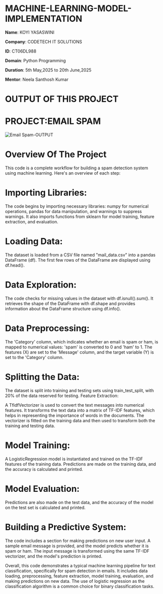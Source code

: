 # MACHINE-LEARNING-MODEL-IMPLEMENTATION

**Name**: KOYI YASASWINI

**Company**: CODETECH IT SOLUTIONS

**ID**: CT06DL988

**Domain**: Python Programming

**Duration**: 5th May,2025 to 20th June,2025

**Mentor**: Neela Santhosh Kumar

# OUTPUT OF THIS PROJECT

# PROJECT:EMAIL SPAM
![Email Spam-OUTPUT](https://github.com/user-attachments/assets/dc780c9b-fd8f-485c-b018-e1da943a8d60)

# Overview Of The Project

This code is a complete workflow for building a spam detection system using machine learning.
Here's an overview of each step:

# Importing Libraries:

The code begins by importing necessary libraries: numpy for numerical operations, pandas for data manipulation, and warnings to suppress warnings.
It also imports functions from sklearn for model training, feature extraction, and evaluation.

# Loading Data:

The dataset is loaded from a CSV file named "mail_data.csv" into a pandas DataFrame (df).
The first few rows of the DataFrame are displayed using df.head().

# Data Exploration:

The code checks for missing values in the dataset with df.isnull().sum().
It retrieves the shape of the DataFrame with df.shape and provides information about the DataFrame structure using df.info().

# Data Preprocessing:

The 'Category' column, which indicates whether an email is spam or ham, is mapped to numerical values: 'spam' is converted to 0 and 'ham' to 1.
The features (X) are set to the 'Message' column, and the target variable (Y) is set to the 'Category' column.

# Splitting the Data:

The dataset is split into training and testing sets using train_test_split, with 20% of the data reserved for testing.
Feature Extraction:

A TfidfVectorizer is used to convert the text messages into numerical features. 
It transforms the text data into a matrix of TF-IDF features, which helps in representing the importance of words in the documents.
The vectorizer is fitted on the training data and then used to transform both the training and testing data.

# Model Training:

A LogisticRegression model is instantiated and trained on the TF-IDF features of the training data.
Predictions are made on the training data, and the accuracy is calculated and printed.

# Model Evaluation:

Predictions are also made on the test data, and the accuracy of the model on the test set is calculated and printed.

# Building a Predictive System:

The code includes a section for making predictions on new user input. A sample email message is provided, and the model predicts whether it is spam or ham.
The input message is transformed using the same TF-IDF vectorizer, and the model's prediction is printed.

Overall, this code demonstrates a typical machine learning pipeline for text classification, specifically for spam detection in emails. 
It includes data loading, preprocessing, feature extraction, model training, evaluation, and making predictions on new data.
The use of logistic regression as the classification algorithm is a common choice for binary classification tasks.
